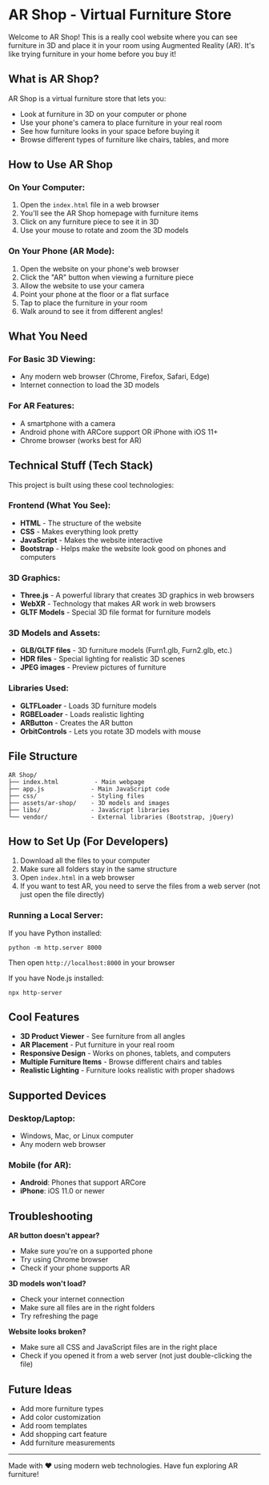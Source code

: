 # AR Shop - Virtual Furniture Store

Welcome to AR Shop! This is a really cool website where you can see furniture in 3D and place it in your room using Augmented Reality (AR). It's like trying furniture in your home before you buy it!

## What is AR Shop?

AR Shop is a virtual furniture store that lets you:
- Look at furniture in 3D on your computer or phone
- Use your phone's camera to place furniture in your real room
- See how furniture looks in your space before buying it
- Browse different types of furniture like chairs, tables, and more

## How to Use AR Shop

### On Your Computer:
1. Open the `index.html` file in a web browser
2. You'll see the AR Shop homepage with furniture items
3. Click on any furniture piece to see it in 3D
4. Use your mouse to rotate and zoom the 3D models

### On Your Phone (AR Mode):
1. Open the website on your phone's web browser
2. Click the "AR" button when viewing a furniture piece
3. Allow the website to use your camera
4. Point your phone at the floor or a flat surface
5. Tap to place the furniture in your room
6. Walk around to see it from different angles!

## What You Need

### For Basic 3D Viewing:
- Any modern web browser (Chrome, Firefox, Safari, Edge)
- Internet connection to load the 3D models

### For AR Features:
- A smartphone with a camera
- Android phone with ARCore support OR iPhone with iOS 11+
- Chrome browser (works best for AR)

## Technical Stuff (Tech Stack)

This project is built using these cool technologies:

### Frontend (What You See):
- **HTML** - The structure of the website
- **CSS** - Makes everything look pretty
- **JavaScript** - Makes the website interactive
- **Bootstrap** - Helps make the website look good on phones and computers

### 3D Graphics:
- **Three.js** - A powerful library that creates 3D graphics in web browsers
- **WebXR** - Technology that makes AR work in web browsers
- **GLTF Models** - Special 3D file format for furniture models

### 3D Models and Assets:
- **GLB/GLTF files** - 3D furniture models (Furn1.glb, Furn2.glb, etc.)
- **HDR files** - Special lighting for realistic 3D scenes
- **JPEG images** - Preview pictures of furniture

### Libraries Used:
- **GLTFLoader** - Loads 3D furniture models
- **RGBELoader** - Loads realistic lighting
- **ARButton** - Creates the AR button
- **OrbitControls** - Lets you rotate 3D models with mouse

## File Structure

```
AR Shop/
├── index.html          - Main webpage
├── app.js             - Main JavaScript code
├── css/               - Styling files
├── assets/ar-shop/    - 3D models and images
├── libs/              - JavaScript libraries
└── vendor/            - External libraries (Bootstrap, jQuery)
```

## How to Set Up (For Developers)

1. Download all the files to your computer
2. Make sure all folders stay in the same structure
3. Open `index.html` in a web browser
4. If you want to test AR, you need to serve the files from a web server (not just open the file directly)

### Running a Local Server:
If you have Python installed:
```
python -m http.server 8000
```
Then open `http://localhost:8000` in your browser

If you have Node.js installed:
```
npx http-server
```

## Cool Features

- **3D Product Viewer** - See furniture from all angles
- **AR Placement** - Put furniture in your real room
- **Responsive Design** - Works on phones, tablets, and computers
- **Multiple Furniture Items** - Browse different chairs and tables
- **Realistic Lighting** - Furniture looks realistic with proper shadows

## Supported Devices

### Desktop/Laptop:
- Windows, Mac, or Linux computer
- Any modern web browser

### Mobile (for AR):
- **Android**: Phones that support ARCore
- **iPhone**: iOS 11.0 or newer

## Troubleshooting

**AR button doesn't appear?**
- Make sure you're on a supported phone
- Try using Chrome browser
- Check if your phone supports AR

**3D models won't load?**
- Check your internet connection
- Make sure all files are in the right folders
- Try refreshing the page

**Website looks broken?**
- Make sure all CSS and JavaScript files are in the right place
- Check if you opened it from a web server (not just double-clicking the file)

## Future Ideas

- Add more furniture types
- Add color customization
- Add room templates
- Add shopping cart feature
- Add furniture measurements

---

Made with ❤️ using modern web technologies. Have fun exploring AR furniture!
